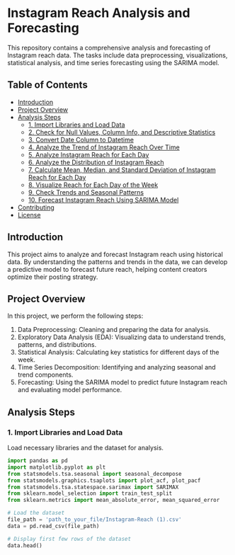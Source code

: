 # Instagram Reach Analysis and Forecasting

This repository contains a comprehensive analysis and forecasting of Instagram reach data. The tasks include data preprocessing, visualizations, statistical analysis, and time series forecasting using the SARIMA model.

## Table of Contents

- [Introduction](#introduction)
- [Project Overview](#project-overview)
- [Analysis Steps](#analysis-steps)
  - [1. Import Libraries and Load Data](#1-import-libraries-and-load-data)
  - [2. Check for Null Values, Column Info, and Descriptive Statistics](#2-check-for-null-values-column-info-and-descriptive-statistics)
  - [3. Convert Date Column to Datetime](#3-convert-date-column-to-datetime)
  - [4. Analyze the Trend of Instagram Reach Over Time](#4-analyze-the-trend-of-instagram-reach-over-time)
  - [5. Analyze Instagram Reach for Each Day](#5-analyze-instagram-reach-for-each-day)
  - [6. Analyze the Distribution of Instagram Reach](#6-analyze-the-distribution-of-instagram-reach)
  - [7. Calculate Mean, Median, and Standard Deviation of Instagram Reach for Each Day](#7-calculate-mean-median-and-standard-deviation-of-instagram-reach-for-each-day)
  - [8. Visualize Reach for Each Day of the Week](#8-visualize-reach-for-each-day-of-the-week)
  - [9. Check Trends and Seasonal Patterns](#9-check-trends-and-seasonal-patterns)
  - [10. Forecast Instagram Reach Using SARIMA Model](#10-forecast-instagram-reach-using-sarima-model)
- [Contributing](#contributing)
- [License](#license)

## Introduction

This project aims to analyze and forecast Instagram reach using historical data. By understanding the patterns and trends in the data, we can develop a predictive model to forecast future reach, helping content creators optimize their posting strategy.

## Project Overview

In this project, we perform the following steps:
1. Data Preprocessing: Cleaning and preparing the data for analysis.
2. Exploratory Data Analysis (EDA): Visualizing data to understand trends, patterns, and distributions.
3. Statistical Analysis: Calculating key statistics for different days of the week.
4. Time Series Decomposition: Identifying and analyzing seasonal and trend components.
5. Forecasting: Using the SARIMA model to predict future Instagram reach and evaluating model performance.

## Analysis Steps

### 1. Import Libraries and Load Data

Load necessary libraries and the dataset for analysis.

```python
import pandas as pd
import matplotlib.pyplot as plt
from statsmodels.tsa.seasonal import seasonal_decompose
from statsmodels.graphics.tsaplots import plot_acf, plot_pacf
from statsmodels.tsa.statespace.sarimax import SARIMAX
from sklearn.model_selection import train_test_split
from sklearn.metrics import mean_absolute_error, mean_squared_error

# Load the dataset
file_path = 'path_to_your_file/Instagram-Reach (1).csv'
data = pd.read_csv(file_path)

# Display first few rows of the dataset
data.head()
